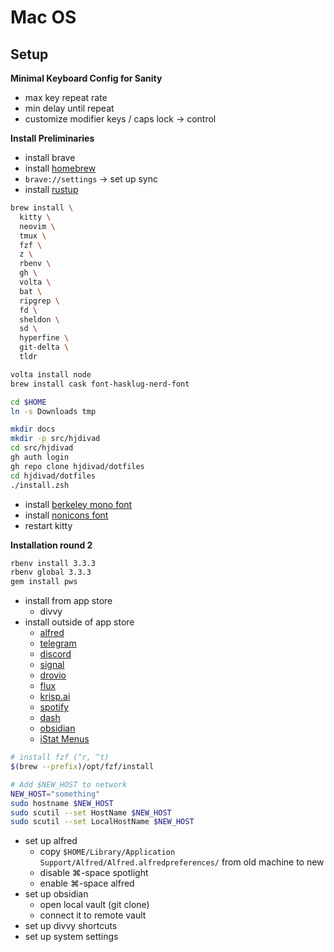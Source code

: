 # Mac OS

## Setup

**Minimal Keyboard Config for Sanity**

- max key repeat rate
- min delay until repeat
- customize modifier keys / caps lock -> control

**Install Preliminaries**

- install brave
- install [homebrew][]
- `brave://settings` -> set up sync
- install [rustup](https://www.rust-lang.org/tools/install)

```bash
brew install \
  kitty \
  neovim \
  tmux \
  fzf \
  z \
  rbenv \
  gh \
  volta \
  bat \
  ripgrep \
  fd \
  sheldon \
  sd \
  hyperfine \
  git-delta \
  tldr

volta install node
brew install cask font-hasklug-nerd-font

cd $HOME
ln -s Downloads tmp

mkdir docs
mkdir -p src/hjdivad
cd src/hjdivad
gh auth login
gh repo clone hjdivad/dotfiles
cd hjdivad/dotfiles
./install.zsh
```

- install [berkeley mono font](https://berkeleygraphics.com/typefaces/berkeley-mono/)
- install [nonicons font](https://github.com/yamatsum/nonicons/blob/master/dist/nonicons.ttf)
- restart kitty

**Installation round 2**

```bash
rbenv install 3.3.3
rbenv global 3.3.3
gem install pws
```

- install from app store
  - divvy
- install outside of app store
  - [alfred](https://www.alfredapp.com/)
  - [telegram](https://desktop.telegram.org/)
  - [discord](https://discord.com/download)
  - [signal](https://signal.org/download/macos/)
  - [drovio](https://www.drovio.com/)
  - [flux](https://justgetflux.com/)
  - [krisp.ai](https://krisp.ai/)
  - [spotify](https://www.spotify.com/de-en/download/mac/)
  - [dash](https://kapeli.com/dash)
  - [obsidian](https://obsidian.md/download)
  - [iStat Menus](https://bjango.com/mac/istatmenus/)

```bash
# install fzf (^r, ^t)
$(brew --prefix)/opt/fzf/install

# Add $NEW_HOST to network
NEW_HOST="something"
sudo hostname $NEW_HOST
sudo scutil --set HostName $NEW_HOST
sudo scutil --set LocalHostName $NEW_HOST
```

- set up alfred
  - copy `$HOME/Library/Application Support/Alfred/Alfred.alfredpreferences/` from old machine to new
  - disable ⌘-space spotlight
  - enable ⌘-space alfred
- set up obsidian
  - open local vault (git clone)
  - connect it to remote vault
- set up divvy shortcuts
- set up system settings

[homebrew]: https://brew.sh/
